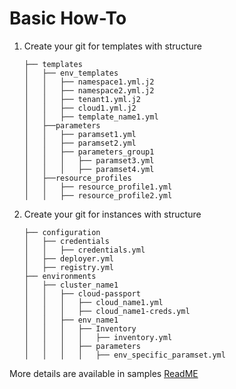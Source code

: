 # Basic How-To

1. Create your git for templates with structure

    ```text
    ├── templates
    │   ├── env_templates
    │   │   ├── namespace1.yml.j2
    │   │   ├── namespace2.yml.j2
    │   │   ├── tenant1.yml.j2
    │   │   ├── cloud1.yml.j2
    │   │   ├── template_name1.yml
    │   ├──parameters
    │   │   ├── paramset1.yml
    │   │   ├── paramset2.yml
    │   │   ├── parameters_group1
    │   │   │   ├── paramset3.yml
    │   │   │   ├── paramset4.yml
    │   ├──resource_profiles
    │   │   ├── resource_profile1.yml
    │   │   ├── resource_profile2.yml
    ```

2. Create your git for instances with structure

    ```text
    ├── configuration
    │   ├── credentials
    │   │   ├── credentials.yml
    │   ├── deployer.yml
    │   ├── registry.yml
    ├── environments
    │   ├── cluster_name1
    │   │   ├── cloud-passport
    │   │   │   ├── cloud_name1.yml
    │   │   │   ├── cloud_name1-creds.yml
    │   │   ├── env_name1
    │   │   │   ├── Inventory
    │   │   │   │   ├── inventory.yml
    │   │   │   ├── parameters
    │   │   │   │   ├── env_specific_paramset.yml
    ```

More details are available in samples [ReadME](/docs/samples/README.md)
